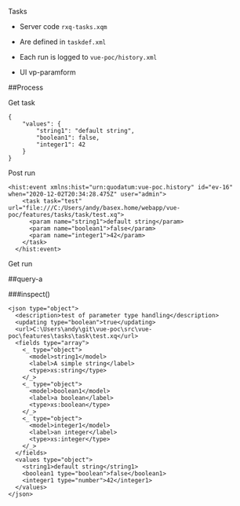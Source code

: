 Tasks

* Server code `rxq-tasks.xqm`
* Are defined in `taskdef.xml`

* Each run is logged to `vue-poc/history.xml`

* UI vp-paramform

##Process

Get task

```
{
	"values": {
		"string1": "default string",
		"boolean1": false,
		"integer1": 42
	}
}
```

Post run

```
<hist:event xmlns:hist="urn:quodatum:vue-poc.history" id="ev-16" when="2020-12-02T20:34:28.475Z" user="admin">
    <task task="test" url="file:///C:/Users/andy/basex.home/webapp/vue-poc/features/tasks/task/test.xq">
      <param name="string1">default string</param>
      <param name="boolean1">false</param>
      <param name="integer1">42</param>
    </task>
  </hist:event>
```
Get run

##query-a

###inspect()

```
<json type="object">
  <description>test of parameter type handling</description>
  <updating type="boolean">true</updating>
  <url>C:\Users\andy\git\vue-poc\src\vue-poc\features\tasks\task\test.xq</url>
  <fields type="array">
    <_ type="object">
      <model>string1</model>
      <label>A simple string</label>
      <type>xs:string</type>
    </_>
    <_ type="object">
      <model>boolean1</model>
      <label>a boolean</label>
      <type>xs:boolean</type>
    </_>
    <_ type="object">
      <model>integer1</model>
      <label>an integer</label>
      <type>xs:integer</type>
    </_>
  </fields>
  <values type="object">
    <string1>default string</string1>
    <boolean1 type="boolean">false</boolean1>
    <integer1 type="number">42</integer1>
  </values>
</json>
```